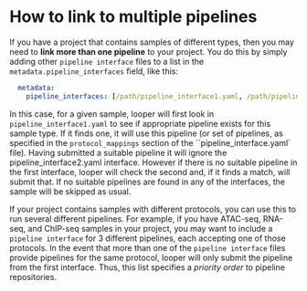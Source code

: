 # How to link to multiple pipelines

If you have a project that contains samples of different types, then you may need to **link more than one pipeline** to your project. You do this by simply adding other `pipeline interface` files to a list in the `metadata.pipeline_interfaces` field, like this:

```yaml
  metadata:
    pipeline_interfaces: [/path/pipeline_interface1.yaml, /path/pipeline_interface2.yaml]
```


In this case, for a given sample, looper will first look in `pipeline_interface1.yaml` to see if appropriate pipeline exists for this sample type. If it finds one, it will use this pipeline (or set of pipelines, as specified in the `protocol_mappings` section of the ``pipeline_interface.yaml` file). Having submitted a suitable pipeline it will ignore the pipeline_interface2.yaml interface. However if there is no suitable pipeline in the first interface, looper will check the second and, if it finds a match, will submit that. If no suitable pipelines are found in any of the interfaces, the sample will be skipped as usual.

If your project contains samples with different protocols, you can use this to run several different pipelines. For example, if you have ATAC-seq, RNA-seq, and ChIP-seq samples in your project, you may want to include a `pipeline interface` for 3 different pipelines, each accepting one of those protocols. In the event that more than one of the `pipeline interface` files provide pipelines for the same protocol, looper will only submit the pipeline from the first interface. Thus, this list specifies a *priority order* to pipeline repositories.

